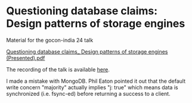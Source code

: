# Questioning database claims: Design patterns of storage engines
Material for the gocon-india 24 talk

[Questioning database claims_ Design patterns of storage engines (Presented).pdf](https://github.com/user-attachments/files/17988243/Questioning.database.claims_.Design.patterns.of.storage.engines.Presented.pdf)

The recording of the talk is available 
[here](https://www.youtube.com/watch?v=_55OM23zhUo).

I made a mistake with MongoDB.
Phil Eaton pointed it out that the default write concern "majority" actually implies "j: true" which means data is synchronized (i.e. fsync-ed) before returning a success to a client.